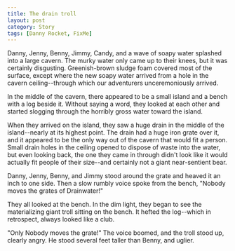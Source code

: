 ```yaml
---
title: The drain troll
layout: post
category: Story
tags: [Danny Rocket, FixMe]
---
```

Danny, Jenny, Benny, Jimmy, Candy, and a wave of soapy water splashed into a large cavern. The murky water only came up to their knees, but it was certainly disgusting. Greenish-brown sludge foam covered most of the surface, except where the new soapy water arrived from a hole in the cavern ceiling--through which our adventurers unceremoniously arrived.

<!-- more -->

In the middle of the cavern, there appeared to be a small island and a bench with a log beside it. Without saying a word, they looked at each other and started slogging through the horribly gross water toward the island.

When they arrived on the island, they saw a huge drain in the middle of the island--nearly at its highest point. The drain had a huge iron grate over it, and it appeared to be the only way out of the cavern that would fit a person. Small drain holes in the ceiling opened to dispose of waste into the water, but even looking back, the one they came in through didn't look like it would actually fit people of their size--and certainly not a giant near-sentient bear.

Danny, Jenny, Benny, and Jimmy stood around the grate and heaved it an inch to one side. Then a slow rumbly voice spoke from the bench, "Nobody moves the grates of Drainwater!"

They all looked at the bench. In the dim light, they began to see the materializing giant troll sitting on the bench. It hefted the log--which in retrospect, always looked like a club.

"Only Nobody moves the grate!" The voice boomed, and the troll stood up, clearly angry. He stood several feet taller than Benny, and uglier.